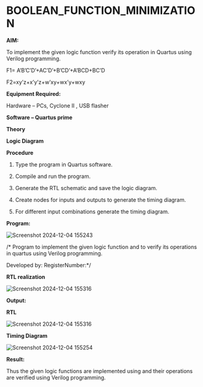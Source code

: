 # BOOLEAN_FUNCTION_MINIMIZATION

**AIM:**

To implement the given logic function verify its operation in Quartus using Verilog programming.

F1= A’B’C’D’+AC’D’+B’CD’+A’BCD+BC’D 

F2=xy’z+x’y’z+w’xy+wx’y+wxy

**Equipment Required:**

Hardware – PCs, Cyclone II , USB flasher

**Software – Quartus prime**

**Theory**

**Logic Diagram**

**Procedure**

1.	Type the program in Quartus software.

2.	Compile and run the program.

3.	Generate the RTL schematic and save the logic diagram.

4.	Create nodes for inputs and outputs to generate the timing diagram.

5.	For different input combinations generate the timing diagram.


**Program:**

![Screenshot 2024-12-04 155243](https://github.com/user-attachments/assets/8aaabc6c-ba05-4341-af01-c5a8dabe58c3)


/* Program to implement the given logic function and to verify its operations in quartus using Verilog programming. 

Developed by: RegisterNumber:*/


**RTL realization**

![Screenshot 2024-12-04 155316](https://github.com/user-attachments/assets/5563ebf6-8fce-4820-906e-96c4ccdf570b)


**Output:**

**RTL**

![Screenshot 2024-12-04 155316](https://github.com/user-attachments/assets/6dcacb31-6115-4a9b-910d-b3b02de14157)




**Timing Diagram**


![Screenshot 2024-12-04 155254](https://github.com/user-attachments/assets/79cafb38-ec3b-4447-beb0-9781ac1d492e)


**Result:**

Thus the given logic functions are implemented using and their operations are verified using Verilog programming.

